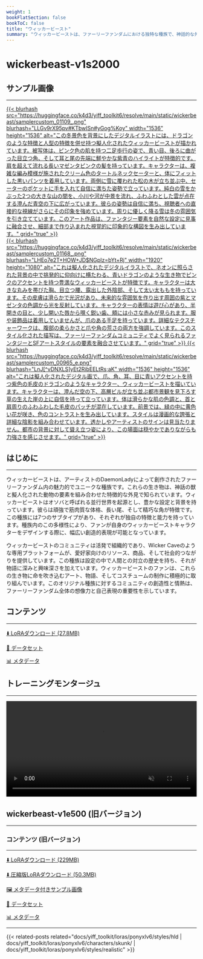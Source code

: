 ```yaml
---
weight: 1
bookFlatSection: false
bookToC: false
title: "ウィッカービースト"
summary: "ウィッカービーストは、ファーリーファンダムにおける独特な種族で、神話的な外見と豊かな設定で知られ、創造的で情熱的なコミュニティを育んでいます。"
---
```


<!--markdownlint-disable MD025 MD033 -->

# wickerbeast-v1s2000

## サンプル画像

---

<a href="https://huggingface.co/k4d3/yiff_toolkit6/resolve/main/static/wickerbeast/samplercustom_01109_.png">
  {{< blurhash
  src="https://huggingface.co/k4d3/yiff_toolkit6/resolve/main/static/wickerbeast/samplercustom_01109_.png"
  blurhash="LLGv9rX95pv#KTbwISn#yGog%Koy"
  width="1536"
  height="1536"
  alt="この冬景色を背景にしたデジタルイラストには、ドラゴンのような特徴と人型の特徴を併せ持つ擬人化されたウィッカービーストが描かれています。被写体は、ピンク色の肌を持つ二足歩行の姿で、青い目、後ろに曲がった目立つ角、そして耳と尾の先端に鮮やかな紫青のハイライトが特徴的です。肩を超えて流れる長いマゼンタピンクの髪を持っています。キャラクターは、複雑な編み模様が施されたクリーム色のタートルネックセーターと、体にフィットした黒いパンツを着用しています。両側に雪に覆われた松の木が立ち並ぶ中、セーターのポケットに手を入れて自信に満ちた姿勢で立っています。純白の雪をかぶった2つの大きな山の間を、小川や河が中景を流れ、ふわふわとした雲が点在する澄んだ青空の下に広がっています。彼らの姿勢は自信に満ち、視聴者への直接的な視線がさらにその印象を強めています。周りに優しく降る雪は冬の雰囲気を引き立てています。このアート作品は、ファンタジー要素を自然な設定に見事に融合させ、細部まで作り込まれた視覚的に印象的な構図を生み出しています。"
    grid="true"
  >}}
</a>

<div class="image-grid">
  <div class="image-grid-container">
    <a href="https://huggingface.co/k4d3/yiff_toolkit6/resolve/main/static/wickerbeast/samplercustom_01168_.png">
      {{< blurhash
        src="https://huggingface.co/k4d3/yiff_toolkit6/resolve/main/static/wickerbeast/samplercustom_01168_.png"
        blurhash="LHEo7e2T+HOW+JD$NGpIz=bYt+Rj"
        width="1920"
        height="1080"
        alt="これは擬人化されたデジタルイラストで、ネオンに照らされた背景の中で挑発的に仰向けに横たわる、青いドラゴンのような生き物でピンクのアクセントを持つ豊満なウィッカービーストが特徴です。キャラクターは大きな丸みを帯びた胸、目立つ腰、露出した外陰部、そして太い太ももを持っています。その皮膚は滑らかで光沢があり、未来的な雰囲気を作り出す周囲の紫とマゼンタの色調から光を反射しています。キャラクターの表情は遊び心があり、半開きの目と、少し開いた唇から覗く鋭い歯、頬には小さな赤みが見られます。服や装飾品は着用していませんが、爪のある手足を持っています。詳細なテクスチャーワークは、腹部の柔らかさと爪や角の荒さの両方を強調しています。このスタイル化された描写は、ファーリーファンダムコミュニティでよく見られるファンタジーとSFアートスタイルの要素を融合させています。"
        grid="true"
      >}}
    </a>
    <a href="https://huggingface.co/k4d3/yiff_toolkit6/resolve/main/static/wickerbeast/samplercustom_00965_e.png">
      {{< blurhash
        src="https://huggingface.co/k4d3/yiff_toolkit6/resolve/main/static/wickerbeast/samplercustom_00965_e.png"
        blurhash="LnJ[^vDNXLS]yEt2RibEELtRs;aK"
        width="1536"
        height="1536"
        alt="これは擬人化されたデジタル画で、爪、角、耳、目に青いアクセントを持つ紫色の毛皮のドラゴンのようなキャラクター、ウィッカービーストを描いています。キャラクターは、澄んだ空の下、高層ビルが立ち並ぶ都市景観を見下ろす草の生えた崖の上に自信を持って立っています。体は滑らかな肌の色調と、首と肩周りのふわふわした毛皮のパッチが混在しています。前景では、緑の中に黄色い花が咲き、色のコントラストを生み出しています。スタイルは漫画的な誇張と詳細な陰影を組み合わせています。透かしやアーティストのサインは見当たりません。都市の背景に対して聳え立つ姿により、この場面は穏やかでありながらも力強さを感じさせます。"
        grid="true"
      >}}
    </a>
  </div>
</div>

## はじめに

---

ウィッカービーストは、アーティストのDaemonLadyによって創作されたファーリーファンダム内の魅力的でユニークな種族です。これらの生き物は、神話の獣と擬人化された動物の要素を組み合わせた特徴的な外見で知られています。ウィッカービーストはオソバと呼ばれる並行世界を起源とし、豊かな設定と背景を持っています。彼らは頑強で筋肉質な体格、長い尾、そして精巧な角が特徴です。この種族には7つのサブタイプがあり、それぞれが独自の特徴と能力を持っています。種族内のこの多様性により、ファンが自身のウィッカービーストキャラクターをデザインする際に、幅広い創造的表現が可能となっています。

ウィッカービーストのコミュニティは活発で組織的であり、Wicker Caveのような専用プラットフォームが、愛好家向けのリソース、商品、そして社会的つながりを提供しています。この種族は設定の中で人間との対立の歴史を持ち、それが物語に深みと興味深さを加えています。ウィッカービーストのファンは、これらの生き物に命を吹き込むアート、物語、そしてコスチュームの制作に積極的に取り組んでいます。このオリジナル種族に対するコミュニティの創造性と情熱は、ファーリーファンダム全体の想像力と自己表現の重要性を示しています。

## コンテンツ

---

[⬇️ LoRAダウンロード (27.8MB)](https://huggingface.co/k4d3/yiff_toolkit6/resolve/main/wickerbeast-v1s3000.safetensors)

[📐 データセット](https://huggingface.co/datasets/k4d3/wickerbeast)

[📊 メタデータ](https://huggingface.co/k4d3/yiff_toolkit6/resolve/main/wickerbeast-v1s3000.json)

## トレーニングモンタージュ

---

<div style="text-align: center;">
    <video style="width: 100%;" autoplay loop muted playsinline>
        <source src="https://huggingface.co/k4d3/yiff_toolkit6/resolve/main/static/wickerbeast/sample_sample00.mp4" type="video/mp4">
        お使いのブラウザは動画タグをサポートしていません。
    </video>
</div>

## wickerbeast-v1e500 (旧バージョン)

---

### コンテンツ (旧バージョン)

---

[⬇️ LoRAダウンロード (229MB)](https://huggingface.co/k4d3/yiff_toolkit/resolve/main/ponyxl_loras/wickerbeast-v1e500.safetensors?download=true)

[⬇️ 圧縮版LoRAダウンロード (50.3MB)](https://huggingface.co/k4d3/yiff_toolkit/resolve/main/ponyxl_loras_shrunk_2/wickerbeast-v1e500_frockpt1_th-3.55.safetensors?download=true)

[🖼️ メタデータ付きサンプル画像](https://huggingface.co/k4d3/yiff_toolkit/tree/main/static/{})

[📐 データセット](https://huggingface.co/datasets/k4d3/furry/tree/main/wickerbeast)

[📊 メタデータ](https://huggingface.co/k4d3/yiff_toolkit/raw/main/ponyxl_loras/wickerbeast-v1e500.json)

---

<!--
HUGO_SEARCH_EXCLUDE_START
-->
{{< related-posts related="docs/yiff_toolkit/loras/ponyxlv6/styles/hld | docs/yiff_toolkit/loras/ponyxlv6/characters/skunk/ | docs/yiff_toolkit/loras/ponyxlv6/styles/realistic" >}}
<!--
HUGO_SEARCH_EXCLUDE_END
-->
